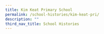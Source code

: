 ```yaml
---
title: Kim Keat Primary School
permalink: /school-histories/kim-keat-pri/
description: ""
third_nav_title: School Histories
---
```

